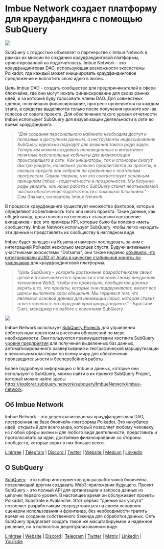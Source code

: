 # Imbue Network создает платформу для краудфандинга с помощью SubQuery

![](https://miro.medium.com/max/1400/1*GWP8tRtzef5qsLw4fw-X3g.png)

SubQuery с гордостью объявляет о партнерстве с Imbue Network в рамках их миссии по созданию краудфандинговой платформы, ориентированной на подотчетность. Imbue Network - это краудфандинговая DAO, использующая возможности экосистемы Polkadot, где каждый может инициировать краудфандинговое предложение и воплотить свою идею в жизнь.

Цель Imbue DAO - создать сообщество для предпринимателей в сфере блокчейна, где они могут искать финансирование для своих ранних идей, и за которые буду голосовать члены DAO. Для совместных сделок, получивших финансирование, прогресс проверяется на каждом этапе, а средства выделяются только после получения нужного кол-ва голосов от совета проекта. Для обеспечения такого уровня отчетности Imbue использует SubQuery для визуализации деятельности в сети во время краудфандинга.

> *"Для создания персонального кабинета необходим доступ к полезным и доступным данным, а инструменты индексирования SubQuery идеально подходят для решения такого рода задач. Теперь мы можем создавать инновационные и интуитивно понятные персональные кабинеты для визуализации происходящего в сети. Как инициаторы, так и спонсоры смогут быстро увидеть, насколько успешно продвигаются их проекты, и сколько средств они собрали по сравнению с поэтапным прогрессом. Самое главное, что это соответствует основным принципам Imbue - подотчетности и прозрачности. Мы безумно рады увидеть, как наша работа с SubQuery станет неотъемлемой частью обеспечения подотчетности с помощью блокчейна."* - Сэм Эламин, основатель Imbue Network

В процессе краудфандинга существует множество факторов, которые определяют эффективность того или иного проекта. Такие данные, как общий вклад, доля голосов на основных этапах или настроение вкладчиков - все это примеры KPI, которые было бы полезно иметь сообществу. Imbue Network использует SubQuery, чтобы легко находить эти данные и представлять их сообществу в наглядном виде.

Imbue будет запущен на Kusama и намерен последовать за ним с интеграцией Polkadot несколько месяцев спустя. Будучи активными участниками экосистемы "Dotsama", они также недавно [объявили, что интегрировали aUSD от Acala в качестве стабильной монеты по умолчанию](https://imbuenetwork.medium.com/imbue-to-integrate-acalas-ausd-as-default-stablecoin-for-crowdfunding-dea99279188c) для краудфандинговой платформы.

> *"Цель SubQuery - ускорить достижение разработчиками своих целей и в конечном итоге привести к повсеместному внедрению технологии Web3. Чтобы это произошло, сообщество должно верить в то, что проекты, которые они поддерживают, имеют все шансы выполнить свои обещания. Мы гордимся тем, что являемся основой данных для инновации Imbue, которая ставит ответственность на передний край краудфандинга."* - Бриттани Силз, менеджер по работе с клиентами SubQuery

![](https://miro.medium.com/max/1400/0*jcriFghdn06heAXk)

Imbue Network использует [SubQuery Projects](https://project.subquery.network/) для управления собственным проектом и внесения обновлений по мере необходимости. Они пользуются преимуществами хостинга SubQuery [уровня предприятия](../blogs/20211228-enterprise-hosted.md) для получения выделенных баз данных, автоматизированного развертывания и географической маршрутизации к нескольким кластерам по всему миру для обеспечения производительности и бесперебойной работы.

Более подробную информацию о Imbue и данных, которые они используют в SubQuery, можно найти в их проекте SubQuery Project, который можно найти здесь: https://explorer.subquery.network/subquery/ImbueNetwork/imbue-network.

## Об Imbue Network

Imbue Network - это децентрализованная краудфандинговая DAO, построенная на базе блокчейн-платформы Polkadot. Это инкубатор идей, открытый для всего мира, который позволяет любому человеку, из любой сферы жизни и для любого вида деятельности, представить и проголосовать за идеи, достойные финансирования со стороны сообществ, которые верят в них больше всего.

[Linktree](https://linktr.ee/ImbueNetwork) | [Telegram](https://t.me/ImbueNetwork) | [Discord ](https://discord.com/invite/cgQFR52Qtt)| [Twitter](https://twitter.com/ImbueNetwork) | [Website ](https://www.imbue.network/)| [Medium](https://imbuenetwork.medium.com/) | [Linkedin](https://www.linkedin.com/company/imbue-network/)

## О SubQuery

[SubQuery](https://subquery.network/) - это набор инструментов для разработчиков блокчейна, позволяющий другим создавать Web3-приложения будущего. Проект SubQuery - это полный API для организации и запроса данных из цепочек первого уровня. В настоящее время он обслуживает проекты Polkadot, Substrate и Avalanche. Этот сервис "данные как услуга" позволяет разработчикам сосредоточиться на своем основном сценарии использования и фронтенде, без необходимости тратить время на создание собственного бэкенда для обработки данных. Сеть SubQuery предлагает создать такое же масштабируемое и надежное решение, но в полностью децентрализованном виде.

[Linktree](https://linktr.ee/subquerynetwork) | [Website](https://subquery.network/) | [Discord](https://discord.com/invite/78zg8aBSMG) | [Telegram](https://t.me/subquerynetwork) | [Twitter](https://twitter.com/subquerynetwork) | [Matrix](https://matrix.to/#/#subquery:matrix.org) | [LinkedIn](https://www.linkedin.com/company/subquery) | [YouTube](https://www.youtube.com/channel/UCi1a6NUUjegcLHDFLr7CqLw)
